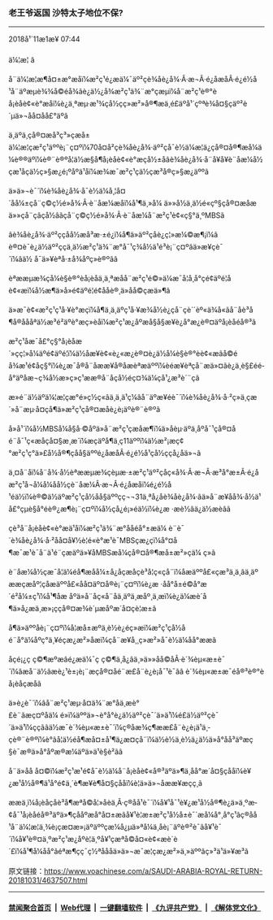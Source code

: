 ### 老王爷返国 沙特太子地位不保?
------------------------

<div class="published">
 <span class="date" title="ä¸­å½æ¶é´">
  <time datetime="2018-11-01T07:44:26+08:00">
   2018å¹´11æ1æ¥ 07:44
  </time>
 </span>
</div>
<br/>
<div class="wsw">
 <span class="dateline">
  ä¼¦æ¦ â
 </span>
 <p>
  å¨ä¼¦æ¦æ¶å¤±æ°æåï¼æ²ç¹é¿æä¼¯äº²çè¾åè¿å¾·Â·æ¬Â·é¿åæåÂ·é¿é½å¹å¨äºæµè¾¾å©éå¾ãè¿ä½¿å¾æ²ç¹ä¾¨æ°çæµï¼å¨æ²ç¹è®°èå¡èåè¢«è°æåï¼è¿ä¸ªæµ·æ¹¾çå½çç»æ²»å®¶æä¸­é£äºå¹´çºªè¾å¤§çäº²è´µä»¬åå¤åå£°äºã
 </p>
 <p>
  ä¸äºä¸çå®¤æå³ç³»çæå±ä¼¦æ¦çæ²ç¹äººè¡¨ç¤ºï¼70å¤å²çè¾åè¿å¾·äº²çå¯è½ä¼æ¦ä¿çå®¤å®¶æå¼ä¼è®®äºï¼è®¨è®ºå¦ä½æ§å¶å¡èåè¢«è°æçå½±åãè¾åè¿å¾·å¨å¥å¥è¨åæ¼å½çæ¹åçä½ç»§æ¿é¡ºåºä¹åï¼æ¾æ¯æ²ç¹çä½çæ³å®ç»§æ¿äººã
 </p>
 <p>
  ä»ä»¬è¯´ï¼è¾åè¿å¾·å¯è½ä¼å¸¦å¤´åå¼±çå¨ç©ç½é»å¾·Â·è¨åæ¼æåï¼å¹¶ä¸»å¼ ä»»å½ä¸ä½é«çº§çå®¤æåæä»»çå¨çâçå½âãçå¨ç©ç½é»å¾·Â·è¨åæ¼å¨æ²ç¹è¢«ç§°ä¸ºMBSã
 </p>
 <p>
  âè¾åè¿å¾·äº²ççåå½æå³æ·±é¿ï¼å¶ä»äº²çåè¿ç¦»æ¼©æ¶¡ï¼â è®¤è¯è¿ä½äº²ççä¸ä½æ²ç¹ä¾¨æ°å¯¹ç¾å½ä¹é³è¡¨ç¤ºãä»æ¥çè¯´ï¼âä½ å¯ä»¥èªå·±å¾åºç»è®ºãâ
 </p>
 <p>
  èªææµæ¾çå¼è§è®°èå¡èåä¸ä¸ªæåå¨æ²ç¹é©»ä¼æ¯å¦å¸å°çé¢äºé¦åè¢«æï¼å½æ¶ä»å»é¢äºé¦é¢ååè®¸ä»åå©çæä»¶ã
 </p>
 <p>
  ä»æ¯è¢«æ²ç¹ç¹å·¥è°æçï¼å¶ä¸­ä¸äºç¹å·¥æ¾å½è¿çå¨çè´´èº«ä¾å«ãå¨åè³å¶å®åååªä½æ³é²äºè°æç»èåï¼æ²ç¹æ¿åºæå§å§æ¥è¿å°æ¿è®¤äºå¡èåéå®³ã
 </p>
 <p>
  æ²ç¹åæ¯å£°ç§°å¡èåæ´»çç¦»å¼äºé¢äºé¦ï¼ä½åæ¥è¢«è¿«æ¿è®¤è¿ä½å¼è§è®°èè¢«æãå©éå¾æ¹é¢åç§°ï¼è¿æ¯å®å¨åææ¥å®åæèªæäººï¼èéæ¥èªçå¨æä»¤ãè¿ä¸è§£éé­å°äºåæ¬ç¾å½æ»ç»ç¹ææ®å¨åçå½éç¤¾ä¼çå¹¿æ³è´¨çã
 </p>
 <p>
  æ»é¨ä½äºä¼¦æ¦çæ°é»ç½ç«âä¸­ä¸ä¹ç¼âå¨äºæ¥éè¯´ï¼è¾åè¿å¾·å·²ç»ä¸çæ´»å¨æµ·å¤çå¶ä»æ²ç¹çå®¤æåè¿è¡äºè®¨è®ºã
 </p>
 <p>
  å»å¹´ï¼å½MBSå¼å§å·©åºä»å¨æ²ç¹çæåæ¶ï¼ä»åèµ·äºä¸åºå¯¹çå®¤åé¨å¯¹ç«æåçå¤§æ¸æ´ï¼æçäºå¶ä¸­ç11äººï¼ä½æ²¡æç¢°æ²ç¹ç°ä»£å½å®¶çåå§äººé¿åæåÂ·é¿é½å¹çå½ççå¿å­ä»¬ã
 </p>
 <p>
  ä¸¤å¨åï¼å¨å¾·å½èªææµæ¾çèµæ·±æ²ç¹äº²çåç«å¾·Â·æ¬Â·æ³å°æ±Â·é¿åæ²ç¹å¬å¼å¼åå½çè¨åæ¼Â·æ¬Â·é¿åæåï¼é¿é½å¹éä½ï¼è®©ä½äºæ²ç¹çå½åå§äººçç¬¬31ä¸ªå¿å­è¾åè¿å¾·ãä»å¨æ¥åå¾·å½ä¹å£°çµè§å°éè®¿æ¶è¡¨ç¤ºï¼å½çå¿é¡»éä½ï¼è¿æ ·æè½âä¿ä½æèâã
 </p>
 <p>
  çè³å¨å¡èåè¢«è°æä¹åï¼æ²ç¹ä¾¨æ°åå­éå°±æä¼ è¨è¯´è¾åè¿å¾·å·²åå¤å¥½è¦é«è°æ¹è¯MBSçæ¿ç­ï¼å°¤å¶æ¯æ¹è¯å¨ä¹é¨çæäºä»¥åMBSæå¼çå®¤å®¶æå±æ²»çä¼ ç»ã
 </p>
 <p>
  è¨åæ¼å½çæ¯å¦ä¼éå¶æåå¼±å¿å­çæåçè³å¦ç«çå¨ï¼åæäººå£«çæ³ä¸ä¸ãä¸äºææçæåº¦çåæäººå£«åå¤äº¤å®è¡¨ç¤ºï¼è¿æ ·åå°å±é©å°æ´é²å¼±ç¹ï¼å¹¶åæ åºä»å¨åç«å¨åä¸äºä¸æåº¸ä¸æï¼è¿ä¼æè´å¶ä»å¿æä¸æ»¡ççå®¤æ¾è´µæåºæ´å¤çè¦æ±ã
 </p>
 <p>
  å¶ä»äººåè¡¨ç¤ºï¼å¦æå±æºä¸è½è¿éç»æï¼æ²ç¹çå½åé¨å°ä¼åºç°ä¸¥éçæ¿æ²»åæï¼çå¨æ¥å¸¸ç»æ²»å¯è½ä¼åå°ææã
 </p>
 <p>
  åçé¡¿ç ç©¶æºæâé¿æä¼¯ç ç©¶ä¸­å¿âä¸»ä»»åå©åÂ·è´¾èµ«æ±è¯´ï¼âæå¨ä½ãæè¿¹è±¡è¡¨æçå®¤åé¨æ­£å¨è¿è¡å¯¹è¯ãâ è´¾èµ«æ±æ¯éå®³è®°èå¡èåçæåã
 </p>
 <p>
  ä»è¿è¯´ï¼âå¨æ²ç¹æµ·å¤ä¾¨æ°åä¸­æè°£è¨ãæç¤ºåä¼ é»ï¼äººä»¬è°å°è¿ä½äº²çè¯´ä»ä¹ï¼é£ä½äº²çè¯´ä»ä¹ï¼ç­ç­ãâä½æ¯è´¾èµ«æ±è¯´ï¼ç®åæ¾ç¶ææ­£å¨è¿è¡ä¹ä¸­çè®¨è®ºï¼è°âå¦ä½éå¶æå¤±å¹¶ä¿æ¤çå¨ï¼ä½è½ä¸è½ä¿ä½ä»å°åå³äºæç§è¯æ®ä»å°åºæ®æ¼äºä»ä¹è§è²ãâ
 </p>
 <p>
  å¨ä»åå å¤©ï¼æ²ç¹æ¹é¢å¯è½ä¼å¨å¡èåè¢«å®³äºä»¶ä¸åå°æ´å¤§çååï¼è¥¿æ¹å½å®¶ä¹å°é¢ä¸´è¶æ¥è¶å¤§çååï¼è¦ä»ä»¬åææ¥æçç¸ã
 </p>
 <p>
  ææä¸ï¼å¡èåçåè³å¶æªå©å¦»åèä¸Â·ç®åå¹è¯´ï¼å¥¹å¯¹è¥¿æ¹å½å®¶è¿ä»ä¸ºæ­¢å¯¹å¡èåéå®³äºä»¶çååºæå°å¤±æãå¥¹è¦æ±æ²ç¹å½å±è¯´æå¼å°¸å°ç¹ãç®åå¹å¨ä¼¦æ¦ä¸¾è¡çæ¤æ»¡äºäººçæ¼å¿µä»ªå¼ä¸åè¡¨äºè®²è¯ãå¥¹è¯´ï¼å¥¹è®¤ä¸ºæ²ç¹æ¿åºè¦ä¸ºå¥¹çæªå©å¤«è¢«æè´è´£ï¼å¹¶å¼åå°âéªæ¶çç¯ç½ªåå­åä»ä»¬æ¯æ¦çæ¿æ²»ä¸»äººâç»³ä¹ä»¥æ³ã
 </p>
</div>

原文链接：https://www.voachinese.com/a/SAUDI-ARABIA-ROYAL-RETURN-20181031/4637507.html


------------------------
#### [禁闻聚合首页](https://github.com/gfw-breaker/banned-news/blob/master/README.md) &nbsp;|&nbsp; [Web代理](https://github.com/gfw-breaker/open-proxy/blob/master/README.md) &nbsp;|&nbsp;  [一键翻墙软件](https://github.com/gfw-breaker/nogfw/blob/master/README.md) &nbsp;|&nbsp; [《九评共产党》](https://github.com/gfw-breaker/9ping.md/blob/master/README.md#九评之一评共产党是什么) &nbsp;|&nbsp; [《解体党文化》](https://github.com/gfw-breaker/jtdwh.md/blob/master/README.md#绪论)